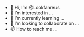 - 👋 Hi, I’m @Lookfanreus
- 👀 I’m interested in ...
- 🌱 I’m currently learning ...
- 💞️ I’m looking to collaborate on ...
- 📫 How to reach me ...

<!---
Lookfanreus/Lookfanreus is a ✨ special ✨ repository because its `README.md` (this file) appears on your GitHub profile.
You can click the Preview link to take a look at your changes.
--->
